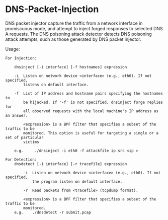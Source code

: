 # DNS-Packet-Injection
DNS packet injector capture the traffic from a network interface in promiscuous mode, and attempt to inject forged responses to selected DNS A requests. The DNS poisoning attack detector detects DNS poisoning attack attempts, such as those generated by DNS packet injector.


 Usage:

    For Injection:

        dnsinject [-i interface] [-f hostnames] expression

        -i  Listen on network device <interface> (e.g., eth0). If not specified,
            listens on default interface.

        -f  List of IP address and hostname pairs specifying the hostnames to
            be hijacked. If '-f' is not specified, dnsinject forge replies for
            all observed requests with the local machine's IP address as an answer.

            <expression> is a BPF filter that specifies a subset of the traffic to be
            monitored. This option is useful for targeting a single or a set of particular
            victims

        e.g.     ./dnsinject -i eth0 -f attackfile ip src <ip >

    For Detection:
        dnsdetect [-i interface] [-r tracefile] expression

            -i  Listen on network device <interface> (e.g., eth0). If not specified,
                the program listen on default interface.

            -r  Read packets from <tracefile> (tcpdump format).

            <expression> is a BPF filter that specifies a subset of the traffic to be
            monitored.
        e.g.    ./dnsdetect -r submit.pcap


